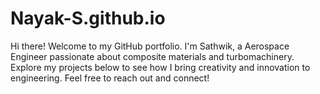 # Nayak-S.github.io
 Hi there! Welcome to my GitHub portfolio. I'm Sathwik, a Aerospace Engineer passionate about composite materials and turbomachinery. Explore my projects below to see how I bring creativity and innovation to engineering. Feel free to reach out and connect!
